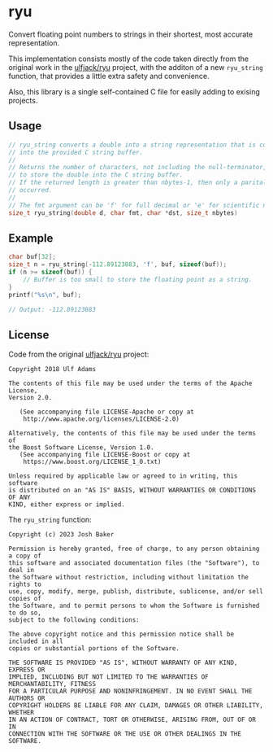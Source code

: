 # ryu

Convert floating point numbers to strings in their shortest, most accurate
representation.

This implementation consists mostly of the code taken directly from the
original work in the [ulfjack/ryu](https://github.com/ulfjack/ryu) project,
with the additon of a new `ryu_string` function, that provides a little extra
safety and convenience. 

Also, this library is a single self-contained C file for easily adding to
exising projects.

## Usage

```C
// ryu_string converts a double into a string representation that is copied
// into the provided C string buffer.
//
// Returns the number of characters, not including the null-terminator, needed
// to store the double into the C string buffer.
// If the returned length is greater than nbytes-1, then only a parital copy
// occurred.
// 
// The fmt argument can be 'f' for full decimal or 'e' for scientific notation.
size_t ryu_string(double d, char fmt, char *dst, size_t nbytes)
```

## Example

```C
char buf[32];
size_t n = ryu_string(-112.89123883, 'f', buf, sizeof(buf));
if (n >= sizeof(buf)) {
	// Buffer is too small to store the floating point as a string.
}
printf("%s\n", buf);

// Output: -112.89123883
```

## License

Code from the original [ulfjack/ryu](https://github.com/ulfjack/ryu) project:

```
Copyright 2018 Ulf Adams

The contents of this file may be used under the terms of the Apache License,
Version 2.0.

   (See accompanying file LICENSE-Apache or copy at
    http://www.apache.org/licenses/LICENSE-2.0)

Alternatively, the contents of this file may be used under the terms of
the Boost Software License, Version 1.0.
   (See accompanying file LICENSE-Boost or copy at
    https://www.boost.org/LICENSE_1_0.txt)

Unless required by applicable law or agreed to in writing, this software
is distributed on an "AS IS" BASIS, WITHOUT WARRANTIES OR CONDITIONS OF ANY
KIND, either express or implied.
```

The `ryu_string` function:

```
Copyright (c) 2023 Josh Baker

Permission is hereby granted, free of charge, to any person obtaining a copy of
this software and associated documentation files (the "Software"), to deal in
the Software without restriction, including without limitation the rights to
use, copy, modify, merge, publish, distribute, sublicense, and/or sell copies of
the Software, and to permit persons to whom the Software is furnished to do so,
subject to the following conditions:

The above copyright notice and this permission notice shall be included in all
copies or substantial portions of the Software.

THE SOFTWARE IS PROVIDED "AS IS", WITHOUT WARRANTY OF ANY KIND, EXPRESS OR
IMPLIED, INCLUDING BUT NOT LIMITED TO THE WARRANTIES OF MERCHANTABILITY, FITNESS
FOR A PARTICULAR PURPOSE AND NONINFRINGEMENT. IN NO EVENT SHALL THE AUTHORS OR
COPYRIGHT HOLDERS BE LIABLE FOR ANY CLAIM, DAMAGES OR OTHER LIABILITY, WHETHER
IN AN ACTION OF CONTRACT, TORT OR OTHERWISE, ARISING FROM, OUT OF OR IN
CONNECTION WITH THE SOFTWARE OR THE USE OR OTHER DEALINGS IN THE SOFTWARE.
```
